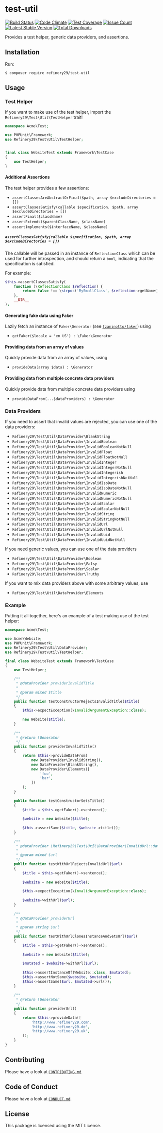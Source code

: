 # test-util

[![Build Status](https://travis-ci.org/refinery29/test-util.svg?branch=master)](https://travis-ci.org/refinery29/test-util)
[![Code Climate](https://codeclimate.com/github/refinery29/test-util/badges/gpa.svg)](https://codeclimate.com/github/refinery29/test-util)
[![Test Coverage](https://codeclimate.com/github/refinery29/test-util/badges/coverage.svg)](https://codeclimate.com/github/refinery29/test-util/coverage)
[![Issue Count](https://codeclimate.com/github/refinery29/test-util/badges/issue_count.svg)](https://codeclimate.com/github/refinery29/test-util)
[![Latest Stable Version](https://poser.pugx.org/refinery29/test-util/v/stable)](https://packagist.org/packages/refinery29/test-util)
[![Total Downloads](https://poser.pugx.org/refinery29/test-util/downloads)](https://packagist.org/packages/refinery29/test-util)

Provides a test helper, generic data providers, and assertions.

## Installation

Run:

```
$ composer require refinery29/test-util
```

## Usage

### Test Helper

If you want to make use of the test helper, import the `Refinery29\Test\Util\TestHelper` trait!

```php
namespace Acme\Test;

use PHPUnit\Framework;
use Refinery29\Test\Util\TestHelper;


final class WebsiteTest extends Framework\TestCase
{
    use TestHelper;
}
```

#### Additional Assertions

The test helper provides a few assertions:

* `assertClassesAreAbstractOrFinal($path, array $excludeDirectories = [])`
* `assertClassesSatisfy(callable $specification, $path, array $excludeDirectories = [])`
* `assertFinal($className)`
* `assertExtends($parentClassName, $className)`
* `assertImplements($interfaceName, $className)`

##### `assertClassesSatisfy(callable $specification, $path, array $excludeDirectories = [])`

The callable will be passed in an instance of `ReflectionClass` which can
be used for further introspection, and should return a `bool`, indicating
that the specification is satisfied.

For example:

```php
$this->assertClassesSatisfy(
    function (\ReflectionClass $reflection) {
        return false !== \strpos('MySmallClass', $reflection->getName());
    },
    __DIR__
);
```

#### Generating fake data using Faker

Lazily fetch an instance of `Faker\Generator` (see [`fzaninotto/faker`](https://github.com/fzaninotto/Faker)) using

* `getFaker($locale = 'en_US') : \Faker\Generator`

#### Providing data from an array of values

Quickly provide data from an array of values, using

* `provideData(array $data) : \Generator`

#### Providing data from multiple concrete data providers

Quickly provide data from multiple concrete data providers using

* `provideDataFrom(...$dataProviders) : \Generator`

### Data Providers

If you need to assert that invalid values are rejected, you can use one
of the data providers:

* `Refinery29\Test\Util\DataProvider\BlankString`
* `Refinery29\Test\Util\DataProvider\InvalidBoolean`
* `Refinery29\Test\Util\DataProvider\InvalidBooleanNotNull`
* `Refinery29\Test\Util\DataProvider\InvalidFloat`
* `Refinery29\Test\Util\DataProvider\InvalidFloatNotNull`
* `Refinery29\Test\Util\DataProvider\InvalidInteger`
* `Refinery29\Test\Util\DataProvider\InvalidIntegerNotNull`
* `Refinery29\Test\Util\DataProvider\InvalidIntegerish`
* `Refinery29\Test\Util\DataProvider\InvalidIntegerishNotNull`
* `Refinery29\Test\Util\DataProvider\InvalidIsoDate`
* `Refinery29\Test\Util\DataProvider\InvalidIsoDateNotNull`
* `Refinery29\Test\Util\DataProvider\InvalidNumeric`
* `Refinery29\Test\Util\DataProvider\InvalidNumericNotNull`
* `Refinery29\Test\Util\DataProvider\InvalidScalar`
* `Refinery29\Test\Util\DataProvider\InvalidScalarNotNull`
* `Refinery29\Test\Util\DataProvider\InvalidString`
* `Refinery29\Test\Util\DataProvider\InvalidStringNotNull`
* `Refinery29\Test\Util\DataProvider\InvalidUrl`
* `Refinery29\Test\Util\DataProvider\InvalidUrlNotNull`
* `Refinery29\Test\Util\DataProvider\InvalidUuid`
* `Refinery29\Test\Util\DataProvider\InvalidUuidNotNull`

If you need generic values, you can use one of the data providers

* `Refinery29\Test\Util\DataProvider\Boolean`
* `Refinery29\Test\Util\DataProvider\Falsy`
* `Refinery29\Test\Util\DataProvider\Scalar`
* `Refinery29\Test\Util\DataProvider\Truthy`

If you want to mix data providers above with some arbitrary values, use

* `Refinery29\Test\Util\DataProvider\Elements`

### Example

Putting it all together, here's an example of a test making use of the test helper:

```php
namespace Acme\Test;

use Acme\Website;
use PHPUnit\Framework;
use Refinery29\Test\Util\DataProvider;
use Refinery29\Test\Util\TestHelper;

final class WebsiteTest extends Framework\TestCase
{
    use TestHelper;

    /**
     * @dataProvider providerInvalidTitle
     * 
     * @param mixed $title
     */
    public function testConstructorRejectsInvalidTitle($title)
    {
        $this->expectException(\InvalidArgumentException::class);
        
        new Website($title);
    }
    
    /**
     * @return \Generator
     */
    public function providerInvalidTitle()
    {
        return $this->provideDataFrom(
            new DataProvider\InvalidString(),
            new DataProvider\BlankString(),
            new DataProvider\Elements([
                'foo',
                'bar',
            ])
        );
    }
    
    public function testConstructorSetsTitle()
    {
        $title = $this->getFaker()->sentence();
        
        $website = new Website($title);
        
        $this->assertSame($title, $website->title());
    }
    
    /**
     * @dataProvider \Refinery29\Test\Util\DataProvider\InvalidUrl::data()
     * 
     * @param mixed $url
     */
    public function testWithUrlRejectsInvalidUrl($url)
    {
        $title = $this->getFaker()->sentence();
        
        $website = new Website($title);
        
        $this->expectException(\InvalidArgumentException::class);
        
        $website->withUrl($url);
    }
    
    /**
     * @dataProvider providerUrl
     * 
     * @param string $url
     */
    public function testWithUrlClonesInstanceAndSetsUrl($url)
    {
        $title = $this->getFaker()->sentence();
        
        $website = new Website($title);
        
        $mutated = $website->withUrl($url);
        
        $this->assertInstanceOf(Website::class, $mutated);
        $this->assertNotSame($website, $mutated);
        $this->assertSame($url, $mutated->url());
    }
 
    /**
     * @return \Generator
     */
    public function providerUrl()
    {
        return $this->provideData([
            'http://www.refinery29.com',
            'http://www.refinery29.de',
            'http://www.refinery29.uk',
        ]);
    }
}
```

## Contributing

Please have a look at [`CONTRIBUTING.md`](.github/CONTRIBUTING.md).

## Code of Conduct

Please have a look at [`CONDUCT.md`](.github/CONDUCT.md).

## License

This package is licensed using the MIT License.
